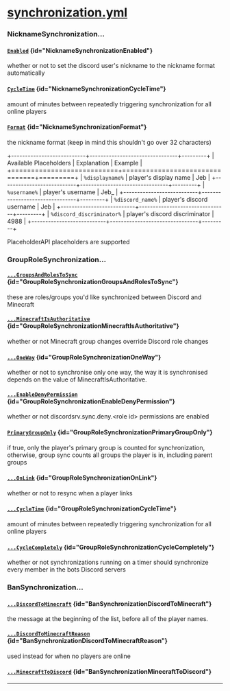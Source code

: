 # [synchronization.yml](https://config.discordsrv.com/synchronization/_)

### NicknameSynchronization...
#### [`Enabled`](https://config.discordsrv.com/synchronization/NicknameSynchronizationEnabled) {id="NicknameSynchronizationEnabled"}
whether or not to set the discord user's nickname to the nickname format automatically

#### [`CycleTime`](https://config.discordsrv.com/synchronization/NicknameSynchronizationCycleTime) {id="NicknameSynchronizationCycleTime"}
amount of minutes between repeatedly triggering synchronization for all online players
#### [`Format`](https://config.discordsrv.com/synchronization/NicknameSynchronizationFormat) {id="NicknameSynchronizationFormat"}
the nickname format (keep in mind this shouldn't go over 32 characters)

+---------------------------+--------------------------------+---------+
| Available Placeholders    | Explanation                    | Example |
+===========================+================================+=========+
| `%displayname%`           | player's display name          | Jeb     |
+---------------------------+--------------------------------+---------+
| `%username%`              | player's username              | Jeb_    |
+---------------------------+--------------------------------+---------+
| `%discord_name%`          | player's discord username      | Jeb     |
+---------------------------+--------------------------------+---------+
| `%discord_discriminator%` | player's discord discriminator | 4988    |
+---------------------------+--------------------------------+---------+

PlaceholderAPI placeholders are supported

### GroupRoleSynchronization...
#### [`...GroupsAndRolesToSync`](https://config.discordsrv.com/synchronization/GroupRoleSynchronizationGroupsAndRolesToSync) {id="GroupRoleSynchronizationGroupsAndRolesToSync"}
these are roles/groups you'd like synchronized between Discord and Minecraft

#### [`...MinecraftIsAuthoritative`](https://config.discordsrv.com/synchronization/GroupRoleSynchronizationMinecraftIsAuthoritative) {id="GroupRoleSynchronizationMinecraftIsAuthoritative"}
whether or not Minecraft group changes override Discord role changes
#### [`...OneWay`](https://config.discordsrv.com/synchronization/GroupRoleSynchronizationOneWay) {id="GroupRoleSynchronizationOneWay"}
whether or not to synchronise only one way, the way it is synchronised depends on the value of MinecraftIsAuthoritative.
#### [`...EnableDenyPermission`](https://config.discordsrv.com/synchronization/GroupRoleSynchronizationEnableDenyPermission) {id="GroupRoleSynchronizationEnableDenyPermission"}
whether or not discordsrv.sync.deny.&lt;role id&gt; permissions are enabled

#### [`PrimaryGroupOnly`](https://config.discordsrv.com/synchronization/GroupRoleSynchronizationPrimaryGroupOnly) {id="GroupRoleSynchronizationPrimaryGroupOnly"}
if true, only the player's primary group is counted for synchronization, otherwise, group sync counts all groups the player is in, including parent groups

#### [`...OnLink`](https://config.discordsrv.com/synchronization/GroupRoleSynchronizationOnLink) {id="GroupRoleSynchronizationOnLink"}
whether or not to resync when a player links

#### [`...CycleTime`](https://config.discordsrv.com/synchronization/GroupRoleSynchronizationCycleTime) {id="GroupRoleSynchronizationCycleTime"}
amount of minutes between repeatedly triggering synchronization for all online players

#### [`...CycleCompletely`](https://config.discordsrv.com/synchronization/GroupRoleSynchronizationCycleCompletely) {id="GroupRoleSynchronizationCycleCompletely"}
whether or not synchronizations running on a timer should synchronize every member in the bots Discord servers

### BanSynchronization...
#### [`...DiscordToMinecraft`](https://config.discordsrv.com/synchronization/BanSynchronizationDiscordToMinecraft) {id="BanSynchronizationDiscordToMinecraft"}
the message at the beginning of the list, before all of the player names.
#### [`...DiscordToMinecraftReason`](https://config.discordsrv.com/synchronization/BanSynchronizationDiscordToMinecraftReason) {id="BanSynchronizationDiscordToMinecraftReason"}
used instead for when no players are online
#### [`...MinecraftToDiscord`](https://config.discordsrv.com/synchronization/BanSynchronizationMinecraftToDiscord) {id="BanSynchronizationMinecraftToDiscord"}

---
